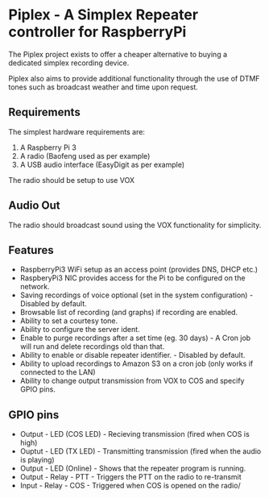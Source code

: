 # Piplex - A Simplex Repeater controller for RaspberryPi

The Piplex project exists to offer a cheaper alternative to buying a dedicated simplex recording device.

Piplex also aims to provide additional functionality through the use of DTMF tones such as broadcast weather and time upon request.

## Requirements

The simplest hardware requirements are:

1. A Raspberry Pi 3
2. A radio (Baofeng used as per example)
3. A USB audio interface (EasyDigit as per example)

The radio should be setup to use VOX

## Audio Out

The radio should broadcast sound using the VOX functionality for simplicity.


## Features

* RaspberryPi3 WiFi setup as an access point (provides DNS, DHCP etc.)
* RaspberyPi3 NIC provides access for the Pi to be configured on the network.
* Saving recordings of voice optional (set in the system configuration) - Disabled by default.
* Browsable list of recording (and graphs) if recording are enabled.
* Ability to set a courtesy tone.
* Ability to configure the server ident.
* Enable to purge recordings after a set time (eg. 30 days) - A Cron job will run and delete recordings old than that.
* Ability to enable or disable repeater identifier. - Disabled by default.
* Ability to upload recordings to Amazon S3 on a cron job (only works if connected to the LAN)
* Ability to change output transmission from VOX to COS and specify GPIO pins.

## GPIO pins

* Output - LED (COS LED) - Recieving transmission (fired when COS is high)
* Ouptut - LED (TX LED) - Transmitting transmission (fired when the audio is playing)
* Output - LED (Online) - Shows that the repeater program is running.
* Output - Relay - PTT  - Triggers the PTT on the radio to re-transmit
* Input - Relay - COS - Triggered when COS is opened on the radio/
